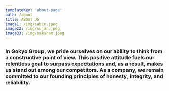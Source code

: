 ```yaml
---
templateKey: 'about-page'
path: /about
title: ABOUT US
image1: /img/sabin.jpeg
image22: /img/sujan.jpeg
image33: /img/saksham.jpeg
---
```


### In Gokyo Group, we pride ourselves on our ability to think from a constructive point of view. This positive attitude fuels our relentless goal to surpass expectations and, as a result, makes us stand out among our competitors. As a company, we remain committed to our founding principles of honesty, integrity, and reliability.
